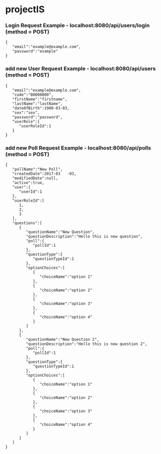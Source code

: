# projectIS

### Login Request Example - localhost:8080/api/users/login (method = POST)

    {  
       "email":"example@example.com",
       "password":"example"
    }

### add new User Request Example - localhost:8080/api/users (method = POST)

    {  
       "email":"example@example.com",
       "code":"B0000000",
       "firstName":"firstname",
       "lastName":"lastName",
       "dateOfBirth":1900-03-03,
       "sex":"sex",
       "password":"password",
       "userRole":{  
          "userRoleId":1 
       }
    }

### add new Poll Request Example - localhost:8080/api/polls (method = POST)

    {  
       "pollName":"New Poll",
       "createdDate":2017-03   -03,
       "modifiedDate":null,
       "active":true,
       "user":{  
          "userId":1
       },
       "userRoleId":[  
          1,
          2,
          3
       ],
       "questions":[  
          {  
             "questionName":"New Question",
             "questionDescription":"Hello this is new question",
             "poll":{  
                "pollId":1
             },
             "questionType":{  
                "questionTypeId":1
             },
             "optionChoices":[  
                {  
                   "choiceName":"option 1"
                },
                {  
                   "choiceName":"option 2"
                },
                {  
                   "choiceName":"option 3"
                },
                {  
                   "choiceName":"option 4"
                }
             ]
          },
          {  
             "questionName":"New Question 2",
             "questionDescription":"Hello this is new question 2",
             "poll":{  
                "pollId":1
             },
             "questionType":{  
                "questionTypeId":1
             },
             "optionChoices":[  
                {  
                   "choiceName":"option 1"
                },
                {  
                   "choiceName":"option 2"
                },
                {  
                   "choiceName":"option 3"
                },
                {  
                   "choiceName":"option 4"
                }
             ]
          }
       ]
    }
